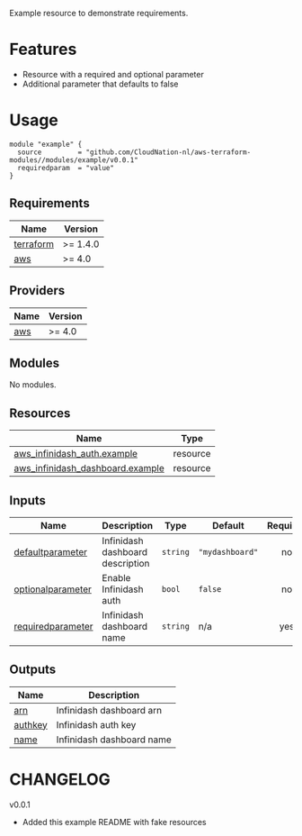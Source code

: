 Example resource to demonstrate requirements. 

# Features

- Resource with a required and optional parameter
- Additional parameter that defaults to false

# Usage

```
module "example" {
  source         = "github.com/CloudNation-nl/aws-terraform-modules//modules/example/v0.0.1"
  requiredparam  = "value"
}
```
<!-- BEGIN_TF_DOCS -->
## Requirements

| Name | Version |
|------|---------|
| <a name="requirement_terraform"></a> [terraform](#requirement\_terraform) | >= 1.4.0 |
| <a name="requirement_aws"></a> [aws](#requirement\_aws) | >= 4.0 |

## Providers

| Name | Version |
|------|---------|
| <a name="provider_aws"></a> [aws](#provider\_aws) | >= 4.0 |

## Modules

No modules.

## Resources

| Name | Type |
|------|------|
| [aws_infinidash_auth.example](https://registry.terraform.io/providers/hashicorp/aws/latest/docs/resources/infinidash_auth) | resource |
| [aws_infinidash_dashboard.example](https://registry.terraform.io/providers/hashicorp/aws/latest/docs/resources/infinidash_dashboard) | resource |

## Inputs

| Name | Description | Type | Default | Required |
|------|-------------|------|---------|:--------:|
| <a name="input_defaultparameter"></a> [defaultparameter](#input\_defaultparameter) | Infinidash dashboard description | `string` | `"mydashboard"` | no |
| <a name="input_optionalparameter"></a> [optionalparameter](#input\_optionalparameter) | Enable Infinidash auth | `bool` | `false` | no |
| <a name="input_requiredparameter"></a> [requiredparameter](#input\_requiredparameter) | Infinidash dashboard name | `string` | n/a | yes |

## Outputs

| Name | Description |
|------|-------------|
| <a name="output_arn"></a> [arn](#output\_arn) | Infinidash dashboard arn |
| <a name="output_authkey"></a> [authkey](#output\_authkey) | Infinidash auth key |
| <a name="output_name"></a> [name](#output\_name) | Infinidash dashboard name |
<!-- END_TF_DOCS -->

# CHANGELOG

v0.0.1
- Added this example README with fake resources